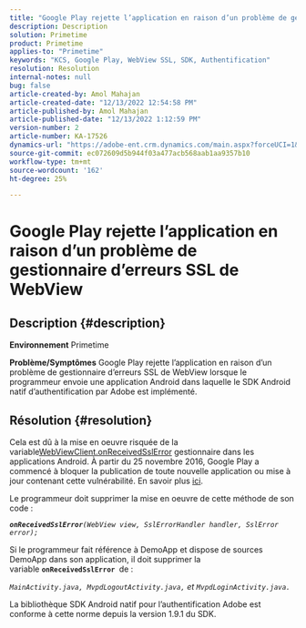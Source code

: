 ```yaml
---
title: "Google Play rejette l’application en raison d’un problème de gestionnaire d’erreurs SSL de WebView"
description: Description
solution: Primetime
product: Primetime
applies-to: "Primetime"
keywords: "KCS, Google Play, WebView SSL, SDK, Authentification"
resolution: Resolution
internal-notes: null
bug: false
article-created-by: Amol Mahajan
article-created-date: "12/13/2022 12:54:58 PM"
article-published-by: Amol Mahajan
article-published-date: "12/13/2022 1:12:59 PM"
version-number: 2
article-number: KA-17526
dynamics-url: "https://adobe-ent.crm.dynamics.com/main.aspx?forceUCI=1&pagetype=entityrecord&etn=knowledgearticle&id=e0d80356-e57a-ed11-81ac-6045bd006239"
source-git-commit: ec072609d5b944f03a477acb568aab1aa9357b10
workflow-type: tm+mt
source-wordcount: '162'
ht-degree: 25%

---
```


# Google Play rejette l’application en raison d’un problème de gestionnaire d’erreurs SSL de WebView

## Description {#description}

<b>Environnement</b>
Primetime


<b>Problème/Symptômes</b>
Google Play rejette l’application en raison d’un problème de gestionnaire d’erreurs SSL de WebView lorsque le programmeur envoie une application Android dans laquelle le SDK Android natif d’authentification par Adobe est implémenté.


## Résolution {#resolution}


Cela est dû à la mise en oeuvre risquée de la variable[WebViewClient.onReceivedSslError](https://developer.android.com/reference/android/webkit/WebViewClient.html#onReceivedSslError%28android.webkit.WebView,%20android.webkit.SslErrorHandler,%20android.net.http.SslError%29) gestionnaire dans les applications Android. À partir du 25 novembre 2016, Google Play a commencé à bloquer la publication de toute nouvelle application ou mise à jour contenant cette vulnérabilité. En savoir plus [ici](https://support.google.com/faqs/answer/7071387?hl=fr).

Le programmeur doit supprimer la mise en oeuvre de cette méthode de son code :

<b>*`onReceivedSslError`</b>`(WebView view, SslErrorHandler handler, SslError error);`*

Si le programmeur fait référence à DemoApp et dispose de sources DemoApp dans son application, il doit supprimer la variable <b>`onReceivedSslError `</b>de :

*`MainActivity.java, MvpdLogoutActivity.java,` et `MvpdLoginActivity.java.`*

La bibliothèque SDK Android natif pour l’authentification Adobe est conforme à cette norme depuis la version 1.9.1 du SDK.
